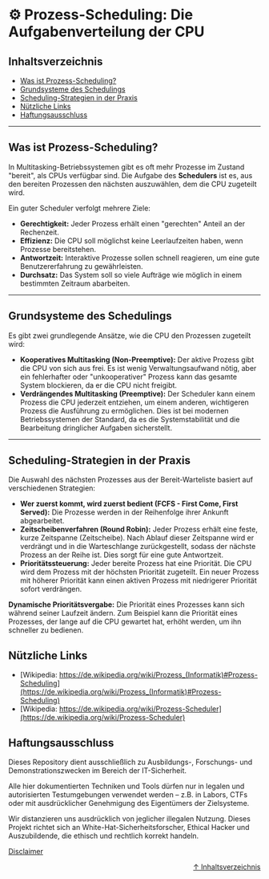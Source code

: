 # ⚙️ Prozess-Scheduling: Die Aufgabenverteilung der CPU

## Inhaltsverzeichnis
- [Was ist Prozess-Scheduling?](#was-ist-prozess-scheduling)
- [Grundsysteme des Schedulings](#grundsysteme-des-schedulings)
- [Scheduling-Strategien in der Praxis](#scheduling-strategien-in-der-praxis)
- [Nützliche Links]()
- [Haftungsausschluss](#haftungsausschluss)

---

## Was ist Prozess-Scheduling?
In Multitasking-Betriebssystemen gibt es oft mehr Prozesse im Zustand "bereit", als CPUs verfügbar sind. Die Aufgabe des **Schedulers** ist es, aus den bereiten Prozessen den nächsten auszuwählen, dem die CPU zugeteilt wird.

Ein guter Scheduler verfolgt mehrere Ziele:

* **Gerechtigkeit:** Jeder Prozess erhält einen "gerechten" Anteil an der Rechenzeit.
* **Effizienz:** Die CPU soll möglichst keine Leerlaufzeiten haben, wenn Prozesse bereitstehen.
* **Antwortzeit:** Interaktive Prozesse sollen schnell reagieren, um eine gute Benutzererfahrung zu gewährleisten.
* **Durchsatz:** Das System soll so viele Aufträge wie möglich in einem bestimmten Zeitraum abarbeiten.

---

## Grundsysteme des Schedulings
Es gibt zwei grundlegende Ansätze, wie die CPU den Prozessen zugeteilt wird:

* **Kooperatives Multitasking (Non-Preemptive):** Der aktive Prozess gibt die CPU von sich aus frei. Es ist wenig Verwaltungsaufwand nötig, aber ein fehlerhafter oder "unkooperativer" Prozess kann das gesamte System blockieren, da er die CPU nicht freigibt.
* **Verdrängendes Multitasking (Preemptive):** Der Scheduler kann einem Prozess die CPU jederzeit entziehen, um einem anderen, wichtigeren Prozess die Ausführung zu ermöglichen. Dies ist bei modernen Betriebssystemen der Standard, da es die Systemstabilität und die Bearbeitung dringlicher Aufgaben sicherstellt.

---

## Scheduling-Strategien in der Praxis
Die Auswahl des nächsten Prozesses aus der Bereit-Warteliste basiert auf verschiedenen Strategien:

* **Wer zuerst kommt, wird zuerst bedient (FCFS - First Come, First Served):** Die Prozesse werden in der Reihenfolge ihrer Ankunft abgearbeitet.
* **Zeitscheibenverfahren (Round Robin):** Jeder Prozess erhält eine feste, kurze Zeitspanne (Zeitscheibe). Nach Ablauf dieser Zeitspanne wird er verdrängt und in die Warteschlange zurückgestellt, sodass der nächste Prozess an der Reihe ist. Dies sorgt für eine gute Antwortzeit.
* **Prioritätssteuerung:** Jeder bereite Prozess hat eine Priorität. Die CPU wird dem Prozess mit der höchsten Priorität zugeteilt. Ein neuer Prozess mit höherer Priorität kann einen aktiven Prozess mit niedrigerer Priorität sofort verdrängen.

**Dynamische Prioritätsvergabe:** Die Priorität eines Prozesses kann sich während seiner Laufzeit ändern. Zum Beispiel kann die Priorität eines Prozesses, der lange auf die CPU gewartet hat, erhöht werden, um ihn schneller zu bedienen.

## Nützliche Links
- [Wikipedia: https://de.wikipedia.org/wiki/Prozess_(Informatik)#Prozess-Scheduling](https://de.wikipedia.org/wiki/Prozess_(Informatik)#Prozess-Scheduling)
- [Wikipedia: https://de.wikipedia.org/wiki/Prozess-Scheduler](https://de.wikipedia.org/wiki/Prozess-Scheduler)

## Haftungsausschluss
Dieses Repository dient ausschließlich zu Ausbildungs-, Forschungs- und Demonstrationszwecken im Bereich der IT-Sicherheit.

Alle hier dokumentierten Techniken und Tools dürfen nur in legalen und autorisierten Testumgebungen verwendet werden – z.B. in Labors, CTFs oder mit ausdrücklicher Genehmigung des Eigentümers der Zielsysteme.

Wir distanzieren uns ausdrücklich von jeglicher illegalen Nutzung. Dieses Projekt richtet sich an White-Hat-Sicherheitsforscher, Ethical Hacker und Auszubildende, die ethisch und rechtlich korrekt handeln.

[Disclaimer](/00-disclaimer/disclaimer.md)

<div align=right>

[↑ Inhaltsverzeichnis](#inhaltsverzeichnis)

</div>